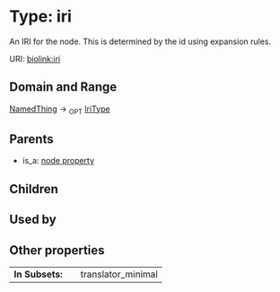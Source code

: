 
# Type: iri


An IRI for the node. This is determined by the id using expansion rules.

URI: [biolink:iri](https://w3id.org/biolink/vocab/iri)


## Domain and Range

[NamedThing](NamedThing.md) ->  <sub>OPT</sub> [IriType](types/IriType.md)

## Parents

 *  is_a: [node property](node_property.md)

## Children


## Used by


## Other properties

|  |  |  |
| --- | --- | --- |
| **In Subsets:** | | translator_minimal |

